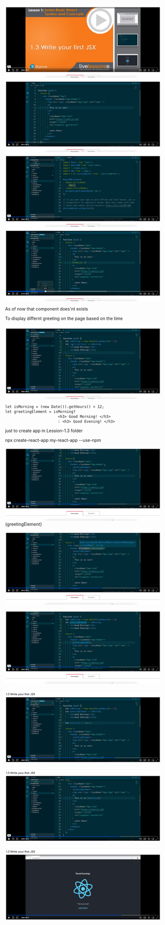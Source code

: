 ![Write your first JSX file](image.png)
![App JSX File](image-1.png)
![Refering APP JSX Component in index.js](image-2.png)
![Creating a TodoList Commonent and refering in index.js](image-3.png)

As of now that component does'nt exists

To display differnt greeting on the page based on the time

![alt text](image-4.png)
```
let isMorning = (new Date()).getHours() < 12;
let greetingElement = isMorning?
                        <h3> Good Morning! </h3>
                        : <h3> Good Evening! </h3>
```


just to create app in Lession-1.3 folder

  npx create-react-app my-react-app --use-npm

  ![Inserting Element Variable in JSX Component](image-5.png)
   {greetingElement}

   ![JSX using ClassName instead of class keyword for displaying css class names](image-6.png)

   ![alt text](image-7.png)

   ![define variable adjective](image-8.png)

   ![inserting variable in jsx page](image-9.png)

   ![App with Good Evening! or Good Morning! Based on your time](image-10.png)